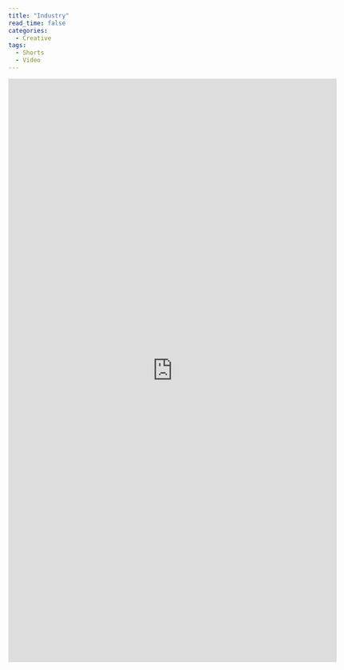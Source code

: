 ```yaml
---
title: "Industry"
read_time: false
categories:
  - Creative
tags:
  - Shorts
  - Video
---
```


<iframe width="658" height="1169" src="https://www.youtube.com/embed/9Qxwq543-Rg" title="Industry" frameborder="0" allow="accelerometer; autoplay; clipboard-write; encrypted-media; gyroscope; picture-in-picture; web-share" allowfullscreen></iframe>
